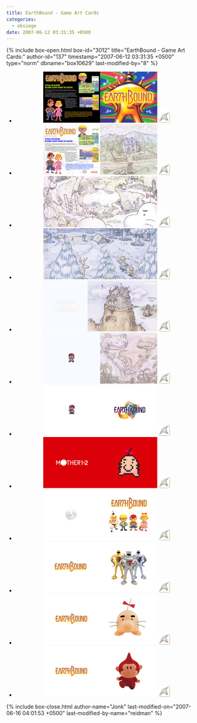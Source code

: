 ```yaml
---
title: EarthBound - Game Art Cards
categories:
  - ebsiege
date: 2007-06-12 03:31:35 +0500
---
```

{% include box-open.html box-id="3012" title="EarthBound - Game Art Cards:" author-id="137" timestamp="2007-06-12 03:31:35 +0500" type="norm" dbname="box10629" last-modified-by="8" %}
<div style="text-align: center;">
<ul class="thumbprevs">
<li><a href="../pdfs/earthbound_01.pdf"><img src="../thumbs/earthbound_01.jpg" /></a><a rel="lightbox[mailn]" href="../resized/earthbound_01.jpg"><img class="preview" src="../preview.png" title="Preview this card" /></a></li>
<li><a href="../pdfs/earthbound_02.pdf"><img src="../thumbs/earthbound_02.jpg" /></a><a rel="lightbox[mailn]" href="../resized/earthbound_02.jpg"><img class="preview" src="../preview.png" title="Preview this card" /></a></li>
<li><a href="../pdfs/earthbound_03.pdf"><img src="../thumbs/earthbound_03.jpg" /></a><a rel="lightbox[mailn]" href="../resized/earthbound_03.jpg"><img class="preview" src="../preview.png" title="Preview this card" /></a></li>
<li><a href="../pdfs/earthbound_04.pdf"><img src="../thumbs/earthbound_04.jpg" /></a><a rel="lightbox[mailn]" href="../resized/earthbound_04.jpg"><img class="preview" src="../preview.png" title="Preview this card" /></a></li>
<li><a href="../pdfs/earthbound_05.pdf"><img src="../thumbs/earthbound_05.jpg" /></a><a rel="lightbox[mailn]" href="../resized/earthbound_05.jpg"><img class="preview" src="../preview.png" title="Preview this card" /></a></li>
<li><a href="../pdfs/earthbound_06.pdf"><img src="../thumbs/earthbound_06.jpg" /></a><a rel="lightbox[mailn]" href="../resized/earthbound_06.jpg"><img class="preview" src="../preview.png" title="Preview this card" /></a></li>
<li><a href="../pdfs/earthbound_07.pdf"><img src="../thumbs/earthbound_07.jpg" /></a><a rel="lightbox[mailn]" href="../resized/earthbound_07.jpg"><img class="preview" src="../preview.png" title="Preview this card" /></a></li>
<li><a href="../pdfs/earthbound_08.pdf"><img src="../thumbs/earthbound_08.jpg" /></a><a rel="lightbox[mailn]" href="../resized/earthbound_08.jpg"><img class="preview" src="../preview.png" title="Preview this card" /></a></li>
<li><a href="../pdfs/earthbound_09.pdf"><img src="../thumbs/earthbound_09.jpg" /></a><a rel="lightbox[mailn]" href="../resized/earthbound_09.jpg"><img class="preview" src="../preview.png" title="Preview this card" /></a></li>
<li><a href="../pdfs/earthbound_10.pdf"><img src="../thumbs/earthbound_10.jpg" /></a><a rel="lightbox[mailn]" href="../resized/earthbound_10.jpg"><img class="preview" src="../preview.png" title="Preview this card" /></a></li>
<li><a href="../pdfs/earthbound_11.pdf"><img src="../thumbs/earthbound_11.jpg" /></a><a rel="lightbox[mailn]" href="../resized/earthbound_11.jpg"><img class="preview" src="../preview.png" title="Preview this card" /></a></li>
<li><a href="../pdfs/earthbound_12.pdf"><img src="../thumbs/earthbound_12.jpg" /></a><a rel="lightbox[mailn]" href="../resized/earthbound_12.jpg"><img class="preview" src="../preview.png" title="Preview this card" /></a></li>
</ul></div>
{% include box-close.html author-name="Jonk" last-modified-on="2007-06-16 04:01:53 +0500" last-modified-by-name="reidman" %}
